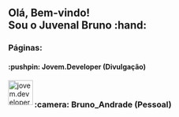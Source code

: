 <h2>Olá, Bem-vindo!<br/>Sou o Juvenal Bruno :hand:</h2>

<h3>Páginas:</h3>

<h4>:pushpin: Jovem.Developer (Divulgação)</h4>
<a href="https://www.instagram.com/jovem.developer">
  <img 
       align="left" 
       alt="jovem.developer" 
       width="50px" 
       src="https://images.vexels.com/media/users/3/137198/isolated/preview/07f0d7b69ef071571e4ada2f4d6a053a---cone-do-instagram-colorido-by-vexels.png"
  />
</a>

<br/>
<h3>:camera: Bruno_Andrade (Pessoal)</h3>
<a href="https://www.instagram.com/bruno_andrade66">

</a>
